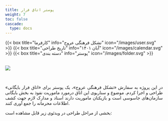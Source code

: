 ```yaml
---
title: پوستر اتاق فرار
weight: 7
toc: false
cascade:
  type: docs
---
```


<div class="detail">
{{< box title="کارفرما" info="تشکل فرهنگی عروج" icon="/images/user.svg" >}}
{{< box title="تاریخ طراحی" info="آبان ۱۴۰۱" icon="/images/calendar.svg" >}}
{{< box title="دسته بندی" info="پوستر" icon="/images/folder.svg" >}}
</div>

<br/>

![](https://hoseinfm.ir/wp-content/uploads/2023/07/RTK01-mockup2-scaled.jpg)

<br/>

<p style="text-align: justify;">
در این پروژه به سفارش «تشکل فرهنگی عروج»، یک پوستر برای «اتاق فرار بایگانی» طراحی و اجرا کردم. موضوع و سناریوی این اتاق درمورد ماموریت نفوذ به بخش بایگانی سازمان‌های جاسوسی است و بازیکنان ماموریت دارند اسناد و مدارک لازم جهت کشف اطلاعات محرمانه را جمع آوری کنند.

بخشی از مراحل طراحی در ویدئوی زیر قابل مشاهده است:
</p>
